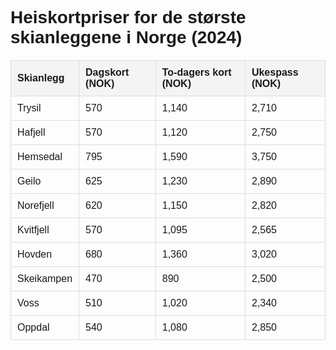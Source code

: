 <!DOCTYPE html>
<html lang="no">
<head>
  <meta charset="UTF-8">
  <meta name="description" content="Finn heiskortpriser for de største skianleggene i Norge, inkludert Trysil, Hafjell, og Hemsedal.">
  <meta name="keywords" content="heiskort, heiskort priser, ski pass Norge, Trysil, Hafjell, Hemsedal, skianlegg">
  <meta name="viewport" content="width=device-width, initial-scale=1.0">
  <title>Heiskortpriser 2024</title>
  <style>
    body { font-family: Arial, sans-serif; }
    table { width: 100%; border-collapse: collapse; margin: 20px 0; }
    th, td { padding: 10px; border: 1px solid #ddd; text-align: left; }
    th { background-color: #f4f4f4; }
  </style>
</head>
<body>

  <h1>Heiskortpriser for de største skianleggene i Norge (2024)</h1>
  
  <table>
    <thead>
      <tr>
        <th>Skianlegg</th>
        <th>Dagskort (NOK)</th>
        <th>To-dagers kort (NOK)</th>
        <th>Ukespass (NOK)</th>
      </tr>
    </thead>
    <tbody>
      <tr>
        <td>Trysil</td>
        <td>570</td>
        <td>1,140</td>
        <td>2,710</td>
      </tr>
      <tr>
        <td>Hafjell</td>
        <td>570</td>
        <td>1,120</td>
        <td>2,750</td>
      </tr>
      <tr>
        <td>Hemsedal</td>
        <td>795</td>
        <td>1,590</td>
        <td>3,750</td>
      </tr>
      <tr>
        <td>Geilo</td>
        <td>625</td>
        <td>1,230</td>
        <td>2,890</td>
      </tr>
      <tr>
        <td>Norefjell</td>
        <td>620</td>
        <td>1,150</td>
        <td>2,820</td>
      </tr>
      <tr>
        <td>Kvitfjell</td>
        <td>570</td>
        <td>1,095</td>
        <td>2,565</td>
      </tr>
      <tr>
        <td>Hovden</td>
        <td>680</td>
        <td>1,360</td>
        <td>3,020</td>
      </tr>
      <tr>
        <td>Skeikampen</td>
        <td>470</td>
        <td>890</td>
        <td>2,500</td>
      </tr>
      <tr>
        <td>Voss</td>
        <td>510</td>
        <td>1,020</td>
        <td>2,340</td>
      </tr>
      <tr>
        <td>Oppdal</td>
        <td>540</td>
        <td>1,080</td>
        <td>2,850</td>
      </tr>
    </tbody>
  </table>

</body>
</html>
